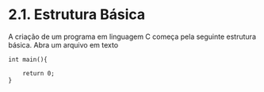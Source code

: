 # 2.1. Estrutura Básica

A criação de um programa em linguagem C começa pela seguinte estrutura básica. Abra um arquivo em texto

```
int main(){

    return 0;
}
```
